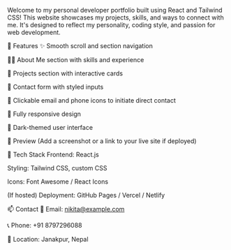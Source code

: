 Welcome to my personal developer portfolio built using React and Tailwind CSS! This website showcases my projects, skills, and ways to connect with me. It's designed to reflect my personality, coding style, and passion for web development.

🚀 Features
✨ Smooth scroll and section navigation

🧑‍💻 About Me section with skills and experience

📁 Projects section with interactive cards

💬 Contact form with styled inputs

📍 Clickable email and phone icons to initiate direct contact

🎨 Fully responsive design

🌙 Dark-themed user interface

📸 Preview
(Add a screenshot or a link to your live site if deployed)

🔧 Tech Stack
Frontend: React.js

Styling: Tailwind CSS, custom CSS

Icons: Font Awesome / React Icons

(If hosted) Deployment: GitHub Pages / Vercel / Netlify

📫 Contact
📧 Email: nikita@example.com

📞 Phone: +91 8797296088

📍 Location: Janakpur, Nepal
